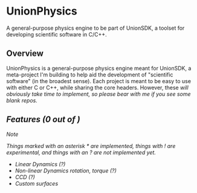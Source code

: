 # UnionPhysics
A general-purpose physics engine to be part of UnionSDK, a toolset for developing scientific software in C/C++.

## Overview
UnionPhysics is a general-purpose physics engine meant for UnionSDK, a meta-project I'm building to help aid the development of
"scientific software" (in the broadest sense). Each project is meant to be easy to use with either C or C++, while sharing the core headers.
However, these <i>will obviously<i> take time to implement, so please bear with me if you see some blank repos.

## Features (0 out of )
> [!NOTE]
> Things marked with an asterisk * are implemented, things with ! are experimental, and things with an ? are not implemented yet.
- Linear Dynamics (?)
- Non-linear Dynamics rotation, torque (?)
- CCD (?)
- Custom surfaces
